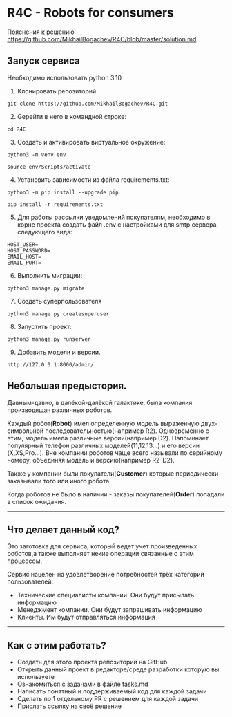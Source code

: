 # R4C - Robots for consumers
Пояснения к решению https://github.com/MikhailBogachev/R4C/blob/master/solution.md

## Запуск сервиса
Необходимо использовать python 3.10 
1. Клонировать репозиторий:
```
git clone https://github.com/MikhailBogachev/R4C.git
```

2. Gерейти в него в командной строке:
```
cd R4C
```

3. Cоздать и активировать виртуальное окружение:
```
python3 -m venv env
```

```
source env/Scripts/activate
```
4. Установить зависимости из файла requirements.txt:

```
python3 -m pip install --upgrade pip
```

```
pip install -r requirements.txt
```
5. Для работы рассылки уведомлений покупателям, необходимо в корне проекта создать файл .env
c настройками для smtp сервера, следующего вида:
```
HOST_USER=
HOST_PASSWORD=
EMAIL_HOST=
EMAIL_PORT=
```
6. Выполнить миграции:

```
python3 manage.py migrate
```

7. Создать суперпользователя
```
python3 manage.py createsuperuser
```

8. Запустить проект:

```
python3 manage.py runserver
```

9. Добавить модели и версии.
```
http://127.0.0.1:8000/admin/
```

## Небольшая предыстория.
Давным-давно, в далёкой-далёкой галактике, была компания производящая различных 
роботов. 

Каждый робот(**Robot**) имел определенную модель выраженную двух-символьной 
последовательностью(например R2). Одновременно с этим, модель имела различные 
версии(например D2). Напоминает популярный телефон различных моделей(11,12,13...) и его версии
(X,XS,Pro...). Вне компании роботов чаще всего называли по серийному номеру, объединяя модель и версию(например R2-D2).

Также у компании были покупатели(**Customer**) которые периодически заказывали того или иного робота. 

Когда роботов не было в наличии - заказы покупателей(**Order**) попадали в список ожидания.

---
## Что делает данный код?
Это заготовка для сервиса, который ведет учет произведенных роботов,а также 
выполняет некие операции связанные с этим процессом.

Сервис нацелен на удовлетворение потребностей трёх категорий пользователей:
- Технические специалисты компании. Они будут присылать информацию
- Менеджмент компании. Они будут запрашивать информацию
- Клиенты. Им будут отправляться информация
___

## Как с этим работать?
- Создать для этого проекта репозиторий на GitHub
- Открыть данный проект в редакторе/среде разработки которую вы используете
- Ознакомиться с задачами в файле tasks.md
- Написать понятный и поддерживаемый код для каждой задачи 
- Сделать по 1 отдельному PR с решением для каждой задачи
- Прислать ссылку на своё решение
